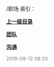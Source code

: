 /职场 索引：


**[上一级目录](/index.md)**

**[团队](/职场/团队/index.md)**

**[沟通](/职场/沟通/index.md)**


<font size=2 color='grey'> 2019-09-12 08:33 </font>